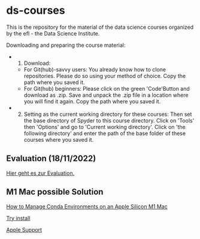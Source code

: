 # ds-courses

This is the repository for the material of the data science courses organized by the efl - the Data Science Institute.

Downloading and preparing the course material:

- 1. Download:
  - For Git(hub)-savvy users: You already know how to clone repositories. Please do so using your method of choice. Copy the path where you saved it.
  - For Git(hub) beginners: Please click on the green 'Code'Button and download as .zip. Save and unpack the .zip file in a location where you will find it again. Copy the path where you saved it.

- 2. Setting as the current working directory for these courses:
Then set the base directory of Spyder to this course directory. Click on 'Tools' then 'Options' and go to 'Current working directory'. Click on 'the following directory' and enter the path of the base folder of these courses where you saved it.


## Evaluation (18/11/2022)
[Hier geht es zur Evaluation.](https://forms.gle/ojiuUoW58Rskjmxw7)


## M1 Mac possible Solution
[How to Manage Conda Environments on an Apple Silicon M1 Mac](https://towardsdatascience.com/how-to-manage-conda-environments-on-an-apple-silicon-m1-mac-1e29cb3bad12)


[Try install](https://stackoverflow.com/questions/72504402/installing-tensorflow-on-m1-chip-issues-packagesnotfounderror-the-followin)


[Apple Support](https://developer.apple.com/metal/tensorflow-plugin/)
